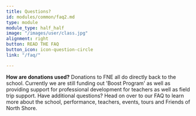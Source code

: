 ```yaml
---
title: Questions?
id: modules/common/faq2.md
type: module
module_type: half_half
image: "/images/user/class.jpg"
alignment: right
button: READ THE FAQ
button_icon: icon-question-circle
link: "/faq/"

---
```

<p><strong>How are donations used?</strong> Donations to FNE all do directly back to the school.  Currently we are still funding out 'Boost Program' as well as providing support for professional development for teachers as well as field trip support. Have additional questions? Head on over to our FAQ to learn more about the school, performance, teachers, events, tours and Friends of North Shore.</p>